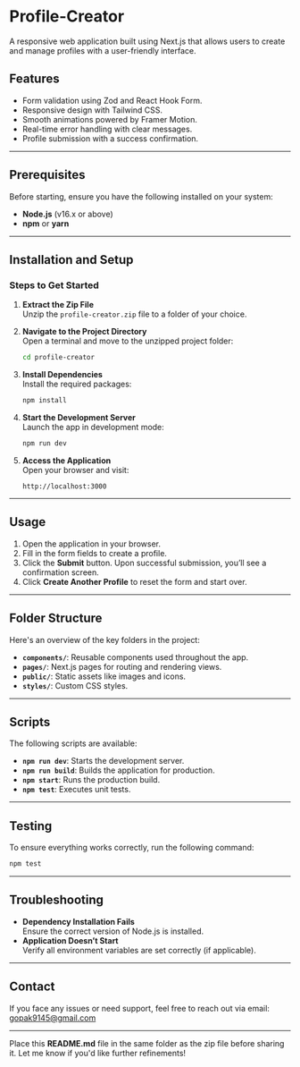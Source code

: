 
# Profile-Creator

A responsive web application built using Next.js that allows users to create and manage profiles with a user-friendly interface.

## Features

- Form validation using Zod and React Hook Form.
- Responsive design with Tailwind CSS.
- Smooth animations powered by Framer Motion.
- Real-time error handling with clear messages.
- Profile submission with a success confirmation.

---

## Prerequisites

Before starting, ensure you have the following installed on your system:

- **Node.js** (v16.x or above)
- **npm** or **yarn**

---

## Installation and Setup

### Steps to Get Started

1. **Extract the Zip File**  
   Unzip the `profile-creator.zip` file to a folder of your choice.

2. **Navigate to the Project Directory**  
   Open a terminal and move to the unzipped project folder:
   ```bash
   cd profile-creator
   ```

3. **Install Dependencies**  
   Install the required packages:
   ```bash
   npm install
   ```

4. **Start the Development Server**  
   Launch the app in development mode:
   ```bash
   npm run dev
   ```

5. **Access the Application**  
   Open your browser and visit:
   ```
   http://localhost:3000
   ```

---

## Usage

1. Open the application in your browser.
2. Fill in the form fields to create a profile.
3. Click the **Submit** button. Upon successful submission, you’ll see a confirmation screen.
4. Click **Create Another Profile** to reset the form and start over.

---

## Folder Structure

Here's an overview of the key folders in the project:

- **`components/`**: Reusable components used throughout the app.
- **`pages/`**: Next.js pages for routing and rendering views.
- **`public/`**: Static assets like images and icons.
- **`styles/`**: Custom CSS styles.

---

## Scripts

The following scripts are available:

- **`npm run dev`**: Starts the development server.
- **`npm run build`**: Builds the application for production.
- **`npm start`**: Runs the production build.
- **`npm test`**: Executes unit tests.

---

## Testing

To ensure everything works correctly, run the following command:
```bash
npm test
```

---

## Troubleshooting

- **Dependency Installation Fails**  
   Ensure the correct version of Node.js is installed.
- **Application Doesn’t Start**  
   Verify all environment variables are set correctly (if applicable).

---

## Contact

If you face any issues or need support, feel free to reach out via email:  
[gopak9145@gmail.com](mailto:gopak9145@gmail.com)

---

Place this **README.md** file in the same folder as the zip file before sharing it. Let me know if you'd like further refinements!